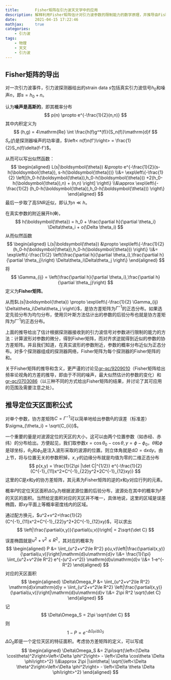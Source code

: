 ```yaml
---
title:       Fisher矩阵在引力波天文学中的应用
description: 解释利用Fisher矩阵估计对引力波参数的限制能力的数学原理，并推导由Fisher矩阵得出定位天区面积的公式
date:        2021-04-15 17:22:46
mathjax:     true
categories:
    - 引力波
tags:
    - 物理
    - 天文
    - 引力波
---
```


## Fisher矩阵的导出

对一次引力波事件，引力波探测器给出的strain data $s$包括真实引力波信号$h_0$和噪声$n$，即$s=h_0+n$。

认为**噪声是高斯的**，即其概率分布
$$ p(n) \propto e^{-\frac{1}{2}(n,n)} $$
其中内积定义为
$$ (h,g) = 4\mathrm{Re} \int \frac{h(f)g^*(f)}{S_n(f)}\mathrm{d}f $$
$S_n(f)$是探测器噪声的功率谱，$\left< n(f)n(f')\right> = \frac{1}{2}S_n(f)\delta(f-f')$。

从而可以写出似然函数：
$$
\begin{aligned}
    L(s|\boldsymbol{\theta}) &\propto e^{-\frac{1}{2}(s-h(\boldsymbol{\theta}), s-h(\boldsymbol{\theta}))}
    \\&= \exp\left\{-\frac{1}{2} \left[(h_0-h(\boldsymbol{\theta}),h_0-h(\boldsymbol{\theta})) +2(h_0-h(\boldsymbol{\theta}),n) + (n,n) \right] \right\}
    \\&\approx \exp\left\{-\frac{1}{2} (h_0-h(\boldsymbol{\theta}),h_0-h(\boldsymbol{\theta})) \right\}
\end{aligned}
$$
最后一步取了高SNR近似，即认为$n\ll h$。

在真实参数的附近展开$h(\boldsymbol{\theta})$，
$$ h(\boldsymbol{\theta}) = h_0 + \frac{\partial h}{\partial \theta_i} \Delta\theta_i + o(\Delta \theta_i) $$
从而似然函数
$$
\begin{aligned}
    L(s|\boldsymbol{\theta}) &\propto \exp\left\{-\frac{1}{2} (h_0-h(\boldsymbol{\theta}),h_0-h(\boldsymbol{\theta})) \right\}
    \\&= \exp\left\{-\frac{1}{2} \left(\frac{\partial h}{\partial \theta_i},\frac{\partial h}{\partial \theta_j}\right) \Delta\theta_i\Delta\theta_j \right\}
\end{aligned}
$$
将
$$ \Gamma_{ij} = \left(\frac{\partial h}{\partial \theta_i},\frac{\partial h}{\partial \theta_j}\right) $$
定义为**Fisher矩阵**。

从而$L(s|\boldsymbol{\theta}) \propto \exp\left\{-\frac{1}{2} \Gamma_{ij} \Delta\theta_i\Delta\theta_j \right\}$，是协方差矩阵为$\Gamma^{-1}$的正态分布。如果选定先验分布为均匀分布，使用贝叶斯方法估计出的参数的后验分布也就是协方差矩阵为$\Gamma^{-1}$的正态分布。

上面的推导给出了估计根据探测器接收到的引力波信号对参数进行限制的能力的方法：计算波形对参数的微分，得到Fisher矩阵，而对齐求逆就得到近似的参数的协方差矩阵。并且我们知道，在真实波形的参数附近，参数的概率分布近似为正态分布。对多个探测器组成的探测器网络，Fisher矩阵为每个探测器的Fisher矩阵的和。

关于Fisher矩阵的推导和含义，更严谨的讨论见[gr-qc/9209010](https://arxiv.org/abs/gr-qc/9209010)（Fisher矩阵给出频率论视角的方差的推导，即由于不同的噪声，最大似然估计的参数的变化）和[gr-qc/0703086](https://arxiv.org/abs/gr-qc/0703086)（以三种不同的方式给出Fisher矩阵的结果，并讨论了其可应用的范围及需要注意之处）。

## 推导定位天区面积公式

对单个参数，协方差矩阵$C=\Gamma^{-1}$可以简单地给出参数$\theta_i$的误差（标准差）$\sigma_{\theta_i} = \sqrt{C_{ii}}$。

一个重要的量是对波源定位的天区的大小，这可以由两个位置参数（如赤经、赤纬）的分布给出。方便起见，我们取参数$x=\cos\theta_0-\cos\theta, y=\phi-\phi_0$，$\theta$和$\phi$是球坐标，$\theta_0$和$\phi_0$是注入波形采取的波源的位置。则立体角就是$\mathrm{d}\Omega=\mathrm{d}x\mathrm{d}y$。由上节，将与位置无关的参数积掉，$x,y$的边缘分布就是均值为零的二维正态分布
$$ p(x,y) = \frac{1}{2\pi |\det C|^{1/2}} e^{-\frac{1}{2}(C^{-1}_{11}x^2+C^{-1}_{22}y^2+2C^{-1}_{12}xy)} $$
这里的$C$是$x$和$y$的协方差矩阵，其元素为Fisher矩阵的逆的$x$和$y$对应行列的元素。

概率$P$的定位天区面积$\Delta\Omega_P$为根据波源位置的后验分布，波源处在其中的概率为$P$的天区的面积。当然给定面积对应的天区并不唯一，具体地说，这里的区域是误差椭圆，即$xy$平面上等概率密度线内的区域。

通过配方换元，$u^2+v^2=\frac{1}{2}(C^{-1}_{11}x^2+C^{-1}_{22}y^2+2C^{-1}_{12}xy)$，可以求出
$$ \left|\frac{\partial(x,y)}{\partial(u,v)}\right| = 2\sqrt{\det C} $$

误差椭圆就是$u^2+v^2\le R^2$，其对应的概率为
$$
\begin{aligned}
    P &= \iint_{u^2+v^2\le R^2} p(u,v)\left|\frac{\partial(x,y)}{\partial(u,v)}\right|\mathrm{d}u\mathrm{d}v
    \\&= \frac{1}{\pi} \iint_{u^2+v^2\le R^2} e^{-(u^2+v^2)} \mathrm{d}u\mathrm{d}v
    \\&= 1-e^{-R^2}
\end{aligned}
$$
对应的天区面积
$$
\begin{aligned}
    \Delta\Omega_P &= \iint_{u^2+v^2\le R^2} \mathrm{d}x\mathrm{d}y = \iint_{u^2+v^2\le R^2} \left|\frac{\partial(x,y)}{\partial(u,v)}\right|\mathrm{d}u\mathrm{d}v
    \\&= 2\pi R^2 \sqrt{\det C}
\end{aligned}
$$
记
$$ \Delta\Omega_S = 2\pi \sqrt{\det C} $$
则
$$ 1-P = e^{-\Delta\Omega_P/\Delta\Omega_S} $$
$\Delta\Omega_S$即是一个定位天区的特征面积。考虑协方差矩阵的定义，可以写成
$$
\begin{aligned}
    \Delta\Omega_S &= 2\pi\sqrt{\left<(\Delta \cos\theta)^2\right>\left<\Delta \phi^2\right> - \left<\Delta \cos\theta \Delta \phi\right>^2}
    \\&\approx 2\pi |\sin\theta| \sqrt{\left<\Delta \theta^2\right>\left<\Delta \phi^2\right> - \left<\Delta \theta \Delta \phi\right>^2}
\end{aligned}
$$